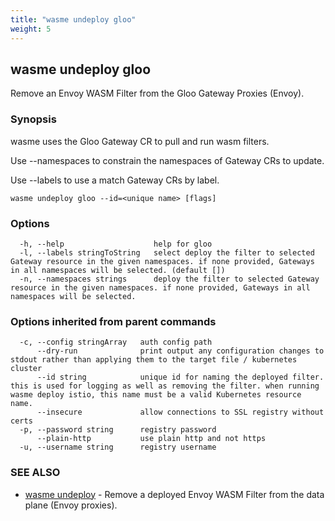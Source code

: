 ```yaml
---
title: "wasme undeploy gloo"
weight: 5
---
```

## wasme undeploy gloo

Remove an Envoy WASM Filter from the Gloo Gateway Proxies (Envoy).

### Synopsis

wasme uses the Gloo Gateway CR to pull and run wasm filters.

Use --namespaces to constrain the namespaces of Gateway CRs to update.

Use --labels to use a match Gateway CRs by label.


```
wasme undeploy gloo --id=<unique name> [flags]
```

### Options

```
  -h, --help                    help for gloo
  -l, --labels stringToString   select deploy the filter to selected Gateway resource in the given namespaces. if none provided, Gateways in all namespaces will be selected. (default [])
  -n, --namespaces strings      deploy the filter to selected Gateway resource in the given namespaces. if none provided, Gateways in all namespaces will be selected.
```

### Options inherited from parent commands

```
  -c, --config stringArray   auth config path
      --dry-run              print output any configuration changes to stdout rather than applying them to the target file / kubernetes cluster
      --id string            unique id for naming the deployed filter. this is used for logging as well as removing the filter. when running wasme deploy istio, this name must be a valid Kubernetes resource name.
      --insecure             allow connections to SSL registry without certs
  -p, --password string      registry password
      --plain-http           use plain http and not https
  -u, --username string      registry username
```

### SEE ALSO

* [wasme undeploy](../wasme_undeploy)	 - Remove a deployed Envoy WASM Filter from the data plane (Envoy proxies).

